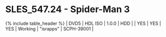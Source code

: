 # SLES_547.24 - Spider-Man 3

{% include table_header %}
| DVD5 | HDL ISO | 1.0.0 | HDD |  | YES | YES | YES | Working | "israpps" | SCPH-39001 |  
